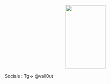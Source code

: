<div id="header" align="center">
  <img src="https://media.giphy.com/media/11ZSwQNWba4YF2/giphy.gif" width="125" height="200"/>
</div>

Socials : Tg-> @vall0ut
